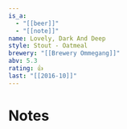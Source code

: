 ```yaml
---
is_a:
  - "[[beer]]"
  - "[[note]]"
name: Lovely, Dark And Deep
style: Stout - Oatmeal
brewery: "[[Brewery Ommegang]]"
abv: 5.3
rating: 👍
last: "[[2016-10]]"
---
```

# Notes

